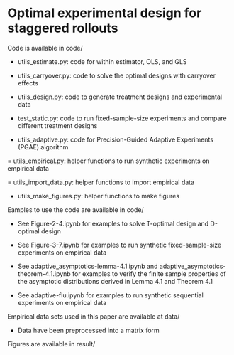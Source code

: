 # Optimal experimental design for staggered rollouts

Code is available in code/

- utils_estimate.py: code for within estimator, OLS, and GLS

- utils_carryover.py: code to solve the optimal designs with carryover effects

- utils_design.py: code to generate treatment designs and experimental data

- test_static.py: code to run fixed-sample-size experiments and compare different treatment designs

- utils_adaptive.py: code for Precision-Guided Adaptive Experiments (PGAE) algorithm

= utils_empirical.py: helper functions to run synthetic experiments on empirical data

= utils_import_data.py: helper functions to import empirical data

- utils_make_figures.py: helper functions to make figures

Eamples to use the code are available in code/

- See Figure-2-4.ipynb for examples to solve T-optimal design and D-optimal design

- See Figure-3-7.ipynb for examples to run synthetic fixed-sample-size experiments on empirical data

- See adaptive_asymptotics-lemma-4.1.ipynb and adaptive_asymptotics-theorem-4.1.ipynb for examples to verify the finite sample properties of the asymptotic distributions derived in Lemma 4.1 and Theorem 4.1

- See adaptive-flu.ipynb for examples to run synthetic sequential experiments on empirical data




Empirical data sets used in this paper are available at data/

- Data have been preprocessed into a matrix form

Figures are available in result/
